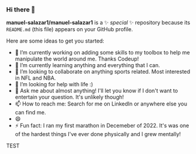 ### Hi there 👋


**manuel-salazar1/manuel-salazar1** is a ✨ _special_ ✨ repository because its `README.md` (this file) appears on your GitHub profile.

Here are some ideas to get you started:

- 🔭 I’m currently working on adding some skills to my toolbox to help me manipulate the world around me. Thanks Codeup!
- 🌱 I’m currently learning anything and everything that I can. 
- 👯 I’m looking to collaborate on anything sports related. Most interested in NFL and NBA. 
- 🤔 I’m looking for help with life :)
- 💬 Ask me about almost anything! I'll let you know if I don't want to entertain your question. It's unlikely though!
- 📫 How to reach me: Search for me on LinkedIn or anywhere else you can find me. 
- 😄 
- ⚡ Fun fact: I ran my first marathon in Decemeber of 2022. It's was one of the hardest things I've ever done physically and I grew mentally! 



TEST